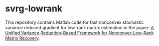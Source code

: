 # svrg-lowrank
This repository contains Matlab code for fast nonconvex stochastic variance reduced gradient for low-rank matrix estimation in the paper: [A Unified Variance Reduction-Based Framework for Nonconvex Low-Rank Matrix Recovery](http://proceedings.mlr.press/v70/wang17n/wang17n.pdf).
